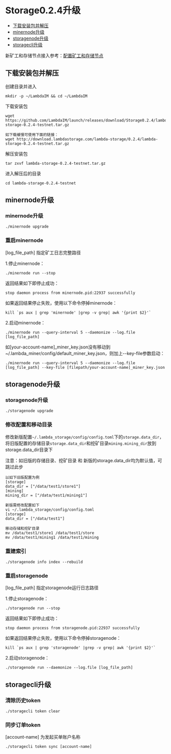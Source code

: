 # Storage0.2.4升级

* [下载安装包并解压](#下载安装包并解压)
* [minernode升级](#minernode升级)
* [storagenode升级](#storagenode升级)
* [storagecli升级](#storagecli升级)

新矿工和存储节点接入参考：[配置矿工和存储节点](Testnet-Miner-Guide.md)

## 下载安装包并解压
创建目录并进入 
```
mkdir -p ~/LambdaIM && cd ~/LambdaIM
```
下载安装包
```
wget https://github.com/LambdaIM/launch/releases/download/Storage0.2.4/lambda-storage-0.2.4-testnet.tar.gz

如下载缓慢可使用下面的链接：
wget http://download.lambdastorage.com/lambda-storage/0.2.4/lambda-storage-0.2.4-testnet.tar.gz
```
解压安装包
```
tar zxvf lambda-storage-0.2.4-testnet.tar.gz
```
进入解压后的目录
```
cd lambda-storage-0.2.4-testnet
```

## minernode升级
### minernode升级
``` 
./minernode upgrade
```

### 重启minernode
[log_file_path] 指定矿工日志完整路径

1.停止minernode：
```
./minernode run --stop
```
返回结果如下即停止成功：
```
stop daemon process from minernode.pid:22937 successfully
```
如果返回结果停止失败，使用以下命令停掉minernode：
```
kill `ps aux | grep 'minernode' |grep -v grep| awk '{print $2}'`
```
2.启动minernode：
```
./minernode run --query-interval 5 --daemonize --log.file [log_file_path]
```

如[your-account-name]_miner_key.json没有移动到~/.lambda_miner/config/default_miner_key.json，则加上--key-file参数启动：
```
./minernode run --query-interval 5 --daemonize --log.file [log_file_path] --key-file [filepath/your-account-name]_miner_key.json
```

## storagenode升级
### storagenode升级
``` 
./storagenode upgrade
```

### 修改配置和移动目录
修改新版配置`~/.lambda_storage/config/config.toml`下的`storage.data_dir`，将旧版配置的存储目录`storage.data_dir`和挖矿目录`mining.mining_dir`放到storage.data_dir目录下

注意：如旧版的存储目录、挖矿目录 和 新版的storage.data_dir均为默认值，可跳过此步

``` 
以如下旧版配置为例
[storage]
data_dir = ["/data/test1/store1"]
[mining]
mining_dir = ["/data/test1/mining1"]

新版需修改配置如下
vi ~/.lambda_storage/config/config.toml
[storage]
data_dir = ["/data/test1"]

移动存储和挖矿目录
mv /data/test1/store1 /data/test1/store
mv /data/test1/mining1 /data/test1/mining
```

### 重建索引
``` 
./storagenode info index --rebuild
```

### 重启storagenode
[log_file_path] 指定storagenode运行日志路径

1.停止storagenode：
```
./storagenode run --stop
```
返回结果如下即停止成功：
```
stop daemon process from storagenode.pid:22937 successfully
```
如果返回结果停止失败，使用以下命令停掉storagenode：
```
kill `ps aux | grep 'storagenode' |grep -v grep| awk '{print $2}'`
```

2.启动storagenode：
```
./storagenode run --daemonize --log.file [log_file_path]
```

## storagecli升级
### 清除历史token
``` 
./storagecli token clear
```

### 同步订单token  
[account-name] 为发起买单账户名称
```
./storagecli token sync [account-name]
```



